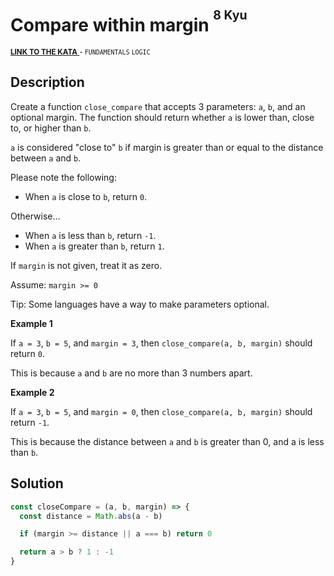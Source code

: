 <h1>Compare within margin <sup><sup>8 Kyu</sup></sup></h1>

<sup>
  <a href="https://www.codewars.com/kata/56453a12fcee9a6c4700009c">
    <strong>LINK TO THE KATA</strong>
  </a> - <code>FUNDAMENTALS</code> <code>LOGIC</code>
</sup>

## Description

Create a function `close_compare` that accepts 3 parameters: `a`, `b`, and an optional margin. The function should return whether `a` is lower than, close to, or higher than `b`.

`a` is considered "close to" `b` if margin is greater than or equal to the distance between `a` and `b`.

Please note the following:

- When `a` is close to `b`, return `0`.

Otherwise...

- When `a` is less than `b`, return `-1`.
- When `a` is greater than `b`, return `1`.

If `margin` is not given, treat it as zero.

Assume: `margin >= 0`

Tip: Some languages have a way to make parameters optional.

**Example 1**

If `a = 3`, `b = 5`, and `margin = 3`, then `close_compare(a, b, margin)` should return `0`.

This is because `a` and `b` are no more than 3 numbers apart.

**Example 2**

If `a = 3`, `b = 5`, and `margin = 0`, then `close_compare(a, b, margin)` should return `-1`.

This is because the distance between `a` and `b` is greater than 0, and a is less than `b`.

## Solution

```javascript
const closeCompare = (a, b, margin) => {
  const distance = Math.abs(a - b)

  if (margin >= distance || a === b) return 0

  return a > b ? 1 : -1
}
```
